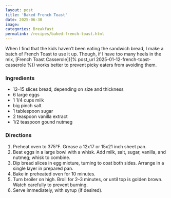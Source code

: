 ```yaml
---
layout: post
title: 'Baked French Toast'
date: 2025-06-30
image:
categories: Breakfast
permalink: /recipes/baked-french-toast.html
---
```


When I find that the kids haven’t been eating the sandwich bread, I make a batch of French Toast to use it up. Though, if I have too many heels in the mix, [French Toast Casserole]({% post_url 2025-01-12-french-toast-casserole %}) works better to prevent picky eaters from avoiding them.

### Ingredients

- 12–15 slices bread, depending on size and thickness
- 6 large eggs
- 1 1/4 cups milk
- big pinch salt
- 1 tablespoon sugar
- 2 teaspoon vanilla extract
- 1/2 teaspoon gound nutmeg

### Directions

1. Preheat oven to 375°F. Grease a 12x17 or 15x21 inch sheet pan.
1. Beat eggs in a large bowl with a whisk. Add milk, salt, sugar, vanilla, and nutmeg; whisk to combine.
1. Dip bread slices in egg mixture, turning to coat both sides. Arrange in a single layer in prepared pan.
1. Bake in preheated oven for 10 minutes.
1. Turn broiler on high. Broil for 2–3 minutes, or until top is golden brown. Watch carefully to prevent burning.
1. Serve immediately, with syrup (if desired).
